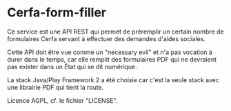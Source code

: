 Cerfa-form-filler
=================

Ce service est une API REST qui permet de préremplir un certain nombre de formulaires Cerfa servant à effectuer des demandes d'aides sociales.

Cette API doit être vue comme un "necessary evil" et n'a pas vocation à durer dans le temps, car elle remplit des formulaires PDF qui ne devraient pas exister dans un État qui se dit numérique.

La stack Java/Play Framework 2 a été choisie car c'est la seule stack avec une librairie PDF qui tient la route.

Licence AGPL, cf. le fichier "LICENSE".

